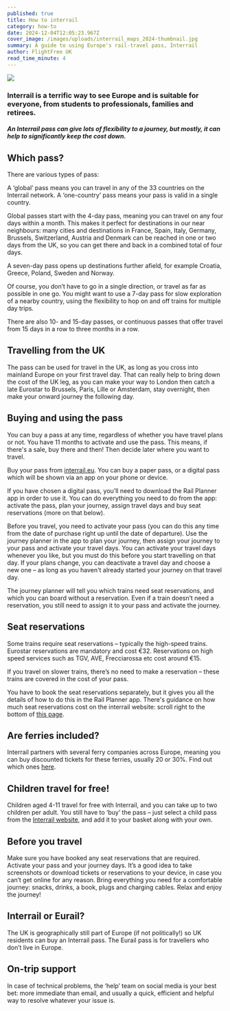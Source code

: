 ```yaml
---
published: true
title: How to interrail
category: how-to
date: 2024-12-04T12:05:23.967Z
cover_image: /images/uploads/interrail_maps_2024-thumbnail.jpg
summary: A guide to using Europe's rail-travel pass, Interrail
author: FlightFree UK
read_time_minute: 4
---
```

![](/images/uploads/interrail_maps_2024.jpg)

### Interrail is a terrific way to see Europe and is suitable for everyone, from students to professionals, families and retirees.

##### An Interrail pass can give lots of flexibility to a journey, but mostly, it can help to significantly keep the cost down. 

## Which pass?

There are various types of pass:

A ‘global’ pass means you can travel in any of the 33 countries on the Interrail network. A ‘one-country’ pass means your pass is valid in a single country. 

Global passes start with the 4-day pass, meaning you can travel on any four days within a month. This makes it perfect for destinations in our near neighbours: many cities and destinations in France, Spain, Italy, Germany, Brussels, Switzerland, Austria and Denmark can be reached in one or two days from the UK, so you can get there and back in a combined total of four days. 

A seven-day pass opens up destinations further afield, for example Croatia, Greece, Poland, Sweden and Norway.

Of course, you don’t have to go in a single direction, or travel as far as possible in one go. You might want to use a 7-day pass for slow exploration of a nearby country, using the flexibility to hop on and off trains for multiple day trips. 

There are also 10- and 15-day passes, or continuous passes that offer travel from 15 days in a row to three months in a row. 

## Travelling from the UK 

The pass can be used for travel in the UK, as long as you cross into mainland Europe on your first travel day. That can really help to bring down the cost of the UK leg, as you can make your way to London then catch a late Eurostar to Brussels, Paris, Lille or Amsterdam, stay overnight, then make your onward journey the following day.

## Buying and using the pass

You can buy a pass at any time, regardless of whether you have travel plans or not. You have 11 months to activate and use the pass. This means, if there's a sale, buy there and then! Then decide later where you want to travel. 

Buy your pass from [interrail.eu](http://interrail.eu). You can buy a paper pass, or a digital pass which will be shown via an app on your phone or device. 

If you have chosen a digital pass, you’ll need to download the Rail Planner app in order to use it. You can do everything you need to do from the app: activate the pass, plan your journey, assign travel days and buy seat reservations (more on that below). 

Before you travel, you need to activate your pass (you can do this any time from the date of purchase right up until the date of departure). Use the journey planner in the app to plan your journey, then assign your journey to your pass and activate your travel days. You can activate your travel days whenever you like, but you must do this before you start travelling on that day. If your plans change, you can deactivate a travel day and choose a new one – as long as you haven't already started your journey on that travel day. 

The journey planner will tell you which trains need seat reservations, and which you can board without a reservation. Even if a train doesn’t need a reservation, you still need to assign it to your pass and activate the journey.

## Seat reservations

Some trains require seat reservations – typically the high-speed trains. Eurostar reservations are mandatory and cost €32. Reservations on high speed services such as TGV, AVE, Frecciarossa etc cost around €15. 

If you travel on slower trains, there’s no need to make a reservation – these trains are covered in the cost of your pass.

You have to book the seat reservations separately, but it gives you all the details of how to do this in the Rail Planner app. There's guidance on how much seat reservations cost on the interrail website: scroll right to the bottom of [this page](https://www.interrail.eu/en/plan-your-trip/interrail-railway-map).

## Are ferries included?

Interrail partners with several ferry companies across Europe, meaning you can buy discounted tickets for these ferries, usually 20 or 30%. Find out which ones [here](https://www.interrail.eu/en/plan-your-trip/tips-and-tricks/trains-europe/ferries).

## Children travel for free!

Children aged 4-11 travel for free with Interrail, and you can take up to two children per adult. You still have to ‘buy’ the pass – just select a child pass from the [Interrail website,](https://www.interrail.eu/en/interrail-passes) and add it to your basket along with your own.

## Before you travel

Make sure you have booked any seat reservations that are required. Activate your pass and your journey days. It’s a good idea to take screenshots or download tickets or reservations to your device, in case you can’t get online for any reason. Bring everything you need for a comfortable journey: snacks, drinks, a book, plugs and charging cables. Relax and enjoy the journey!

## Interrail or Eurail?

The UK is geographically still part of Europe (if not politically!) so UK residents can buy an Interrail pass. The Eurail pass is for travellers who don’t live in Europe. 

## On-trip support

In case of technical problems, the ‘help’ team on social media is your best bet: more immediate than email, and usually a quick, efficient and helpful way to resolve whatever your issue is.